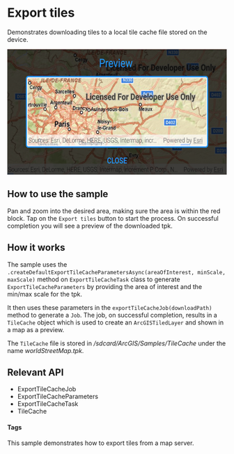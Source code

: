# Export tiles
Demonstrates downloading tiles to a local tile cache file stored on the device.

![Export Tiles App](export-tiles.png)

## How to use the sample
Pan and zoom into the desired area, making sure the area is within the red block. Tap on the `Export tiles` button to start the process. On successful completion you will see a preview of the downloaded tpk.

## How it works
The sample uses the `.createDefaultExportTileCacheParametersAsync(areaOfInterest, minScale, maxScale)` method on `ExportTileCacheTask` class to generate `ExportTileCacheParameters` by providing the area of interest and the min/max scale for the tpk. 

It then uses these parameters in the `exportTileCacheJob(downloadPath)` method to generate a `Job`. The job, on successful completion, results in a `TileCache` object which is used to create an `ArcGISTiledLayer` and shown in a map as a preview.

The `TileCache` file is stored in _/sdcard/ArcGIS/Samples/TileCache_ under the name _worldStreetMap.tpk_.

## Relevant API
* ExportTileCacheJob
* ExportTileCacheParameters
* ExportTileCacheTask
* TileCache

#### Tags
This sample demonstrates how to export tiles from a map server.